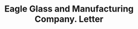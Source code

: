---
doi: 10.7916/D8HT41G5
date_other: '1915'
date_other_textual: '1915'
form: correspondence
genre:
- Letters (correspondence)
name:
- Eagle Glass and Manufacturing Company
object_in_context_url: https://biggert.cul.columbia.edu/items/view/ave_biggert_01626
subject_hierarchical_geographic:
- Wellsburg, West Virginia, United States
subject_name:
- Eagle Glass and Manufacturing Company
title: Eagle Glass and Manufacturing Company. Letter
sort_title: Eagle Glass and Manufacturing Company. Letter
call_number: ave_biggert_01626
coordinates:
- 40.27737,-80.609349
pid: ave_biggert_01626
identifiers: ave_biggert_01626
canvas_id: ldpd:396885
permalink: "/items/ave_biggert_01626/"
layout: iiif-image-page
---